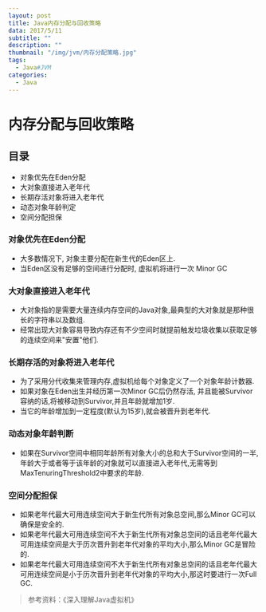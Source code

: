 ```yaml
---
layout: post
title: Java内存分配与回收策略
data: 2017/5/11
subtitle: ""
description: ""
thumbnail: "/img/jvm/内存分配策略.jpg"
tags:
  - Java#JVM
categories:
  - Java
---
```

# 内存分配与回收策略

## 目录

* 对象优先在Eden分配
* 大对象直接进入老年代
* 长期存活对象将进入老年代
* 动态对象年龄判定
* 空间分配担保

### 对象优先在Eden分配

* 大多数情况下, 对象主要分配在新生代的Eden区上.
* 当Eden区没有足够的空间进行分配时, 虚拟机将进行一次 Minor GC

### 大对象直接进入老年代

* 大对象指的是需要大量连续内存空间的Java对象,最典型的大对象就是那种很长的字符串以及数组.
* 经常出现大对象容易导致内存还有不少空间时就提前触发垃圾收集以获取足够的连续空间来"安置"他们.

### 长期存活的对象将进入老年代

* 为了采用分代收集来管理内存,虚拟机给每个对象定义了一个对象年龄计数器.
* 如果对象在Eden出生并经历第一次Minor GC后仍然存活, 并且能被Survivor容纳的话,将被移动到Survivor,并且年龄就增加1岁.
* 当它的年龄增加到一定程度(默认为15岁),就会被晋升到老年代.

### 动态对象年龄判断

* 如果在Survivor空间中相同年龄所有对象大小的总和大于Survivor空间的一半, 年龄大于或者等于该年龄的对象就可以直接进入老年代,无需等到MaxTenuringThreshold2中要求的年龄.

### 空间分配担保

* 如果老年代最大可用连续空间大于新生代所有对象总空间,那么Minor GC可以确保是安全的.
* 如果老年代最大可用连续空间不大于新生代所有对象总空间的话且老年代最大可用连续空间是大于历次晋升到老年代对象的平均大小,那么Minor GC是冒险的.
* 如果老年代最大可用连续空间不大于新生代所有对象总空间的话且老年代最大可用连续空间是小于历次晋升到老年代对象的平均大小,那这时要进行一次Full GC.

> 参考资料：《深入理解Java虚拟机》

